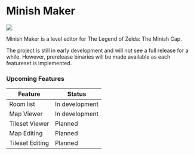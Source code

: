 # Minish Maker

[![](https://discordapp.com/api/guilds/342341497024151553/embed.png?style=shield)](https://discord.gg/ndFuWbV)

Minish Maker is a level editor for The Legend of Zelda: The Minish Cap.

The project is still in early development and will not see a full release for a while.
However, prerelease binaries will be made available as each featureset is implemented.

### Upcoming Features
Feature | Status
------- | ------
Room list | In development
Map Viewer | In development
Tileset Viewer | Planned
Map Editing | Planned
Tileset Editing | Planned
